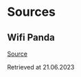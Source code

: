# Sources

## Wifi Panda

[Source](https://cdn2.hubspot.net/hubfs/5767364/wifi%20meme.png)

Retrieved at 21.06.2023